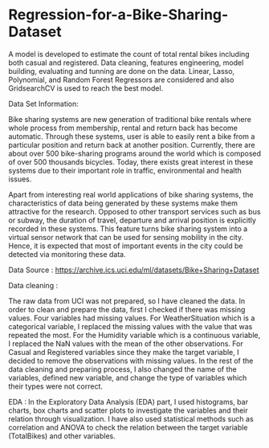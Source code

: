 # Regression-for-a-Bike-Sharing-Dataset

A model is developed to estimate the count of total rental bikes including both casual and registered. Data cleaning, features engineering, model building, evaluating and tunning are done on the data. Linear, Lasso, Polynomial, and Random Forest Regressors are considered and also GridsearchCV is used to reach the best model. 

Data Set Information:

Bike sharing systems are new generation of traditional bike rentals where whole process from membership, rental and return back has become automatic. Through these systems, user is able to easily rent a bike from a particular position and return back at another position. Currently, there are about over 500 bike-sharing programs around the world which is composed of over 500 thousands bicycles. Today, there exists great interest in these systems due to their important role in traffic, environmental and health issues.

Apart from interesting real world applications of bike sharing systems, the characteristics of data being generated by these systems make them attractive for the research. Opposed to other transport services such as bus or subway, the duration of travel, departure and arrival position is explicitly recorded in these systems. This feature turns bike sharing system into a virtual sensor network that can be used for sensing mobility in the city. Hence, it is expected that most of important events in the city could be detected via monitoring these data.

Data Source : https://archive.ics.uci.edu/ml/datasets/Bike+Sharing+Dataset

Data cleaning :

The raw data from UCI was not prepared, so I have cleaned the data. In order to clean and prepare the data, first I checked if there was missing values.
Four variables had missing values. For WeatherSituation which is a categorical variable, I replaced the missing values with the value that was repeated the most.
For the Humidity variable which is a continuous variable, I replaced the NaN values with the mean of the other observations.
For Casual and Registered variables since they make the target variable, I decided to remove the observations with missing values.
In the rest of the data cleaning and preparing process, I also changed the name of the variables, defined new variable, and change the type of variables which their types were not correct.

EDA :
In the Exploratory Data Analysis (EDA) part, I used histograms, bar charts, box charts and scatter plots to investigate the variables and their relation through visualization.
I have also used statistical methods such as correlation and ANOVA to check the relation between the target variable (TotalBikes) and other variables.
